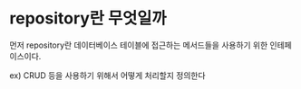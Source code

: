 # repository란 무엇일까
먼저 repository란 데이터베이스 테이블에 접근하는 메서드들을 사용하기 위한 인테페이스이다.

ex) CRUD 등을 사용하기 위해서 어떻게 처리할지 정의한다